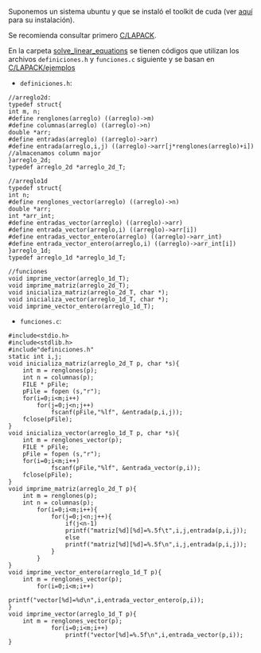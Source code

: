 Suponemos un sistema ubuntu y que se instaló el toolkit de cuda (ver [aquí](/C/extensiones_a_C/CUDA/instalacion/
) para su instalación).

Se recomienda consultar primero [C/LAPACK](/C/LAPACK/).

En la carpeta [solve_linear_equations](solve_linear_equations/) se tienen códigos que utilizan los archivos `definiciones.h` y `funciones.c` siguiente y se basan en [C/LAPACK/ejemplos](/C/LAPACK/ejemplos)


* `definiciones.h`:

```
//arreglo2d:
typedef struct{
int m, n;
#define renglones(arreglo) ((arreglo)->m)
#define columnas(arreglo) ((arreglo)->n)
double *arr;
#define entradas(arreglo) ((arreglo)->arr)
#define entrada(arreglo,i,j) ((arreglo)->arr[j*renglones(arreglo)+i]) //almacenamos column major
}arreglo_2d;
typedef arreglo_2d *arreglo_2d_T;

//arreglo1d
typedef struct{
int n;
#define renglones_vector(arreglo) ((arreglo)->n)
double *arr;
int *arr_int;
#define entradas_vector(arreglo) ((arreglo)->arr)
#define entrada_vector(arreglo,i) ((arreglo)->arr[i])
#define entradas_vector_entero(arreglo) ((arreglo)->arr_int)
#define entrada_vector_entero(arreglo,i) ((arreglo)->arr_int[i])
}arreglo_1d;
typedef arreglo_1d *arreglo_1d_T;

//funciones
void imprime_vector(arreglo_1d_T);
void imprime_matriz(arreglo_2d_T);
void inicializa_matriz(arreglo_2d_T, char *);
void inicializa_vector(arreglo_1d_T, char *);
void imprime_vector_entero(arreglo_1d_T);
```

* `funciones.c`:

```
#include<stdio.h>
#include<stdlib.h>
#include"definiciones.h"
static int i,j;
void inicializa_matriz(arreglo_2d_T p, char *s){
	int m = renglones(p);
	int n = columnas(p);
	FILE * pFile;
  	pFile = fopen (s,"r");
  	for(i=0;i<m;i++)
		for(j=0;j<n;j++)
			fscanf(pFile,"%lf", &entrada(p,i,j));
	fclose(pFile);
}
void inicializa_vector(arreglo_1d_T p, char *s){
	int m = renglones_vector(p);
	FILE * pFile;
  	pFile = fopen (s,"r");
  	for(i=0;i<m;i++)
			fscanf(pFile,"%lf", &entrada_vector(p,i));
	fclose(pFile);
}
void imprime_matriz(arreglo_2d_T p){
	int m = renglones(p);
	int n = columnas(p);
		for(i=0;i<m;i++){
			for(j=0;j<n;j++){
				if(j<n-1)
				printf("matriz[%d][%d]=%.5f\t",i,j,entrada(p,i,j));
				else
				printf("matriz[%d][%d]=%.5f\n",i,j,entrada(p,i,j));
			}
		}
}
void imprime_vector_entero(arreglo_1d_T p){
	int m = renglones_vector(p);
		for(i=0;i<m;i++)
				printf("vector[%d]=%d\n",i,entrada_vector_entero(p,i));
}
void imprime_vector(arreglo_1d_T p){
	int m = renglones_vector(p);
			for(i=0;i<m;i++)
				printf("vector[%d]=%.5f\n",i,entrada_vector(p,i));
}
```
